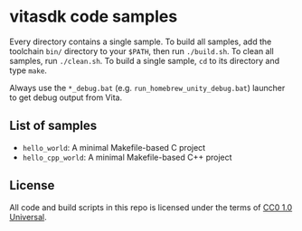 # vitasdk code samples

Every directory contains a single sample. To build all samples, add the toolchain `bin/` directory to your `$PATH`, then run `./build.sh`. To clean all samples, run `./clean.sh`. To build a single sample, `cd` to its directory and type `make`.

Always use the `*_debug.bat` (e.g. `run_homebrew_unity_debug.bat`) launcher to get debug output from Vita.

## List of samples

* `hello_world`: A minimal Makefile-based C project
* `hello_cpp_world`: A minimal Makefile-based C++ project

## License

All code and build scripts in this repo is licensed under the terms of [CC0 1.0 Universal](https://creativecommons.org/publicdomain/zero/1.0/).
